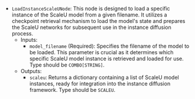 - `LoadInstanceScaleUNode`: This node is designed to load a specific instance of the ScaleU model from a given filename. It utilizes a checkpoint retrieval mechanism to load the model's state and prepares the ScaleU networks for subsequent use in the instance diffusion process.
    - Inputs:
        - `model_filename` (Required): Specifies the filename of the model to be loaded. This parameter is crucial as it determines which specific ScaleU model instance is retrieved and loaded for use. Type should be `COMBO[STRING]`.
    - Outputs:
        - `scaleu`: Returns a dictionary containing a list of ScaleU model instances, ready for integration into the instance diffusion framework. Type should be `SCALEU`.
